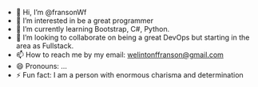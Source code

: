 - 👋 Hi, I’m @fransonWf
- 👀 I’m interested in be a great programmer
- 🌱 I’m currently learning Bootstrap, C#, Python.
- 💞️ I’m looking to collaborate on being a great DevOps but starting in the area as Fullstack.
- 📫 How to reach me by my email: welintonffranson@gmail.com
- 😄 Pronouns: ...
- ⚡ Fun fact: I am a person with enormous charisma and determination

<!---
fransonWf/fransonWf is a ✨ special ✨ repository because its `README.md` (this file) appears on your GitHub profile.
You can click the Preview link to take a look at your changes.
--->
